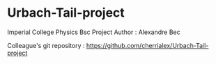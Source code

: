 # Urbach-Tail-project
Imperial College 
Physics Bsc Project
Author : Alexandre Bec

Colleague's git repository : https://github.com/cherrialex/Urbach-Tail-project

